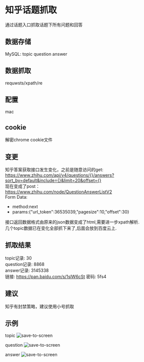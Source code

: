 # 知乎话题抓取
通过话题入口抓取话题下所有问题和回答

## 数据存储
MySQL: topic question answer

## 数据抓取
requwsts/xpath/re

## 配置
mac 

## cookie
解密chrome cookie文件

## 变更
知乎答案获取接口发生变化，之前是随意访问的get:<br>
https://www.zhihu.com/api/v4/questions/{}/answers?sort_by=default&include={}&limit=20&offset={}<br>
现在变成了post：<br>
https://www.zhihu.com/node/QuestionAnswerListV2<br>
Form Data:<br>
- method:next<br>
- params:{"url_token":36535039,"pagesize":10,"offset":30}<br>

接口返回数据格式由原来的json数据变成了html,需要进一步xpath解析.<br>
几个topic数据已在变化全部抓下来了,后面会放到百度云上.

## 抓取结果
topic记录: 30<br>
question记录: 8868<br>
answer记录: 3145338<br>
链接: https://pan.baidu.com/s/1slW6cSt 密码: 5fs4

## 建议
知乎有封禁策略，建议使用小号抓取

## 示例
topic
![save-to-screen][1]

question
![save-to-screen][2]

answer
![save-to-screen][3]

[1]: https://raw.githubusercontent.com/hectorhua/zhihu_topic/master/pic/topic.png
[2]: https://raw.githubusercontent.com/hectorhua/zhihu_topic/master/pic/question.png
[3]: https://raw.githubusercontent.com/hectorhua/zhihu_topic/master/pic/answer.png

